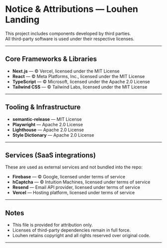 # Notice & Attributions — Louhen Landing

This project includes components developed by third parties.  
All third-party software is used under their respective licenses.

---

## Core Frameworks & Libraries

- **Next.js** — © Vercel, licensed under the MIT License  
- **React** — © Meta Platforms, Inc., licensed under the MIT License  
- **TypeScript** — © Microsoft, licensed under the Apache 2.0 License  
- **Tailwind CSS** — © Tailwind Labs, licensed under the MIT License  

---

## Tooling & Infrastructure

- **semantic-release** — MIT License  
- **Playwright** — Apache 2.0 License  
- **Lighthouse** — Apache 2.0 License  
- **Style Dictionary** — Apache 2.0 License  

---

## Services (SaaS integrations)

These are used as external services and not bundled into the repo:

- **Firebase** — © Google, licensed under terms of service  
- **hCaptcha** — © Intuition Machines, licensed under terms of service  
- **Resend** — Email API provider, licensed under terms of service  
- **Vercel** — Hosting platform, licensed under terms of service  

---

## Notes

- This file is provided for attribution only.  
- Licenses of third-party dependencies remain in full force.  
- Louhen retains copyright and all rights reserved over original code.

---

